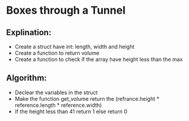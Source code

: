 # Boxes through a Tunnel

 ## Explination:
  - Create a struct have int: length, width and height
  - Create a function to return volume
  - Create a function to check if the array have height less than the max 
  
 ## Algorithm:
  - Declear the variables in the struct 
  - Make the function get_volume return the (refrance.height * reference.length * reference.width)
  - If the height less than 41 return 1 else return 0
 

